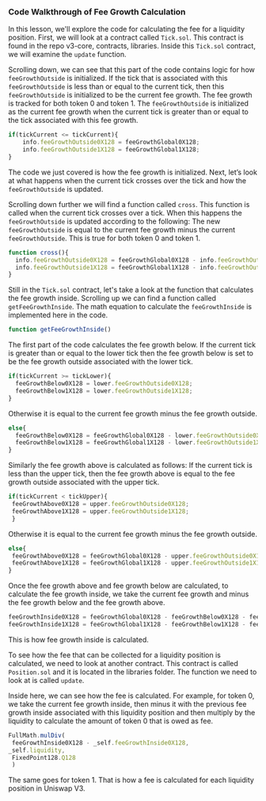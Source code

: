 ### Code Walkthrough of Fee Growth Calculation

In this lesson, we'll explore the code for calculating the fee for a liquidity position. First, we will look at a contract called `Tick.sol`. This contract is found in the repo v3-core, contracts, libraries. Inside this `Tick.sol` contract, we will examine the `update` function.

Scrolling down, we can see that this part of the code contains logic for how `feeGrowthOutside` is initialized. If the tick that is associated with this `feeGrowthOutside` is less than or equal to the current tick, then this `feeGrowthOutside` is initialized to be the current fee growth. The fee growth is tracked for both token 0 and token 1. The `feeGrowthOutside` is initialized as the current fee growth when the current tick is greater than or equal to the tick associated with this fee growth.

```javascript
if(tickCurrent <= tickCurrent){
    info.feeGrowthOutside0X128 = feeGrowthGlobal0X128;
    info.feeGrowthOutside1X128 = feeGrowthGlobal1X128;
}
```

The code we just covered is how the fee growth is initialized. Next, let’s look at what happens when the current tick crosses over the tick and how the `feeGrowthOutside` is updated.

Scrolling down further we will find a function called `cross`. This function is called when the current tick crosses over a tick. When this happens the `feeGrowthOutside` is updated according to the following: The new `feeGrowthOutside` is equal to the current fee growth minus the current `feeGrowthOutside`. This is true for both token 0 and token 1.

```javascript
function cross(){
  info.feeGrowthOutside0X128 = feeGrowthGlobal0X128 - info.feeGrowthOutside0X128;
  info.feeGrowthOutside1X128 = feeGrowthGlobal1X128 - info.feeGrowthOutside1X128;
}
```

Still in the `Tick.sol` contract, let's take a look at the function that calculates the fee growth inside. Scrolling up we can find a function called `getFeeGrowthInside`. The math equation to calculate the `feeGrowthInside` is implemented here in the code.
```javascript
function getFeeGrowthInside()
```
The first part of the code calculates the fee growth below. If the current tick is greater than or equal to the lower tick then the fee growth below is set to be the fee growth outside associated with the lower tick.
```javascript
if(tickCurrent >= tickLower){
  feeGrowthBelow0X128 = lower.feeGrowthOutside0X128;
  feeGrowthBelow1X128 = lower.feeGrowthOutside1X128;
}
```
Otherwise it is equal to the current fee growth minus the fee growth outside. 
```javascript
else{
  feeGrowthBelow0X128 = feeGrowthGlobal0X128 - lower.feeGrowthOutside0X128;
  feeGrowthBelow1X128 = feeGrowthGlobal1X128 - lower.feeGrowthOutside1X128;
}
```
Similarly the fee growth above is calculated as follows: If the current tick is less than the upper tick, then the fee growth above is equal to the fee growth outside associated with the upper tick. 
```javascript
if(tickCurrent < tickUpper){
 feeGrowthAbove0X128 = upper.feeGrowthOutside0X128;
 feeGrowthAbove1X128 = upper.feeGrowthOutside1X128;
 }
```
Otherwise it is equal to the current fee growth minus the fee growth outside.
```javascript
else{
 feeGrowthAbove0X128 = feeGrowthGlobal0X128 - upper.feeGrowthOutside0X128;
 feeGrowthAbove1X128 = feeGrowthGlobal1X128 - upper.feeGrowthOutside1X128;
}
```
Once the fee growth above and fee growth below are calculated, to calculate the fee growth inside, we take the current fee growth and minus the fee growth below and the fee growth above.
```javascript
feeGrowthInside0X128 = feeGrowthGlobal0X128 - feeGrowthBelow0X128 - feeGrowthAbove0X128;
feeGrowthInside1X128 = feeGrowthGlobal1X128 - feeGrowthBelow1X128 - feeGrowthAbove1X128;
```
This is how fee growth inside is calculated.

To see how the fee that can be collected for a liquidity position is calculated, we need to look at another contract. This contract is called `Position.sol` and it is located in the libraries folder. The function we need to look at is called `update`. 

Inside here, we can see how the fee is calculated. For example, for token 0, we take the current fee growth inside, then minus it with the previous fee growth inside associated with this liquidity position and then multiply by the liquidity to calculate the amount of token 0 that is owed as fee.
```javascript
FullMath.mulDiv(
 feeGrowthInside0X128 - _self.feeGrowthInside0X128,
_self.liquidity,
 FixedPoint128.Q128
 )
```
The same goes for token 1. That is how a fee is calculated for each liquidity position in Uniswap V3.
